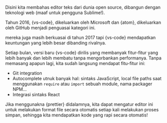 Disini kita membahas editor teks dari dunia open source, dibangun dengan teknologi web (maaf untuk pengguna Sublime!).

Tahun 2016, {vs-code}, dikeluarkan oleh Microsoft dan {atom}, dikeluarkan oleh GitHub menjadi penguasai kategori ini.

mereka juga masih berkuasai di tahun 2017  tapi {vs-code} mendapatkan keuntungan yang lebih besar dibanding rivalnya. 

Setiap bulan, versi baru {vs-code} dirilis yang membanyak fitur-fitur yang lebih banyak dan lebih membatu tanpa mengorbankan performanya. 
Tanpa memasang apapun lagi, kita sudah langsung mendapat fitu-fitur ini:

* Git integration
* Autocomplete utnuk banyak hal: sintaks JavaScript, local file paths saat menggunakan `require` atau `import` sebuah  module, nama packager NPM...
* Integrasi sintaks React 

Jika menggunakna {prettier} didalamnya, kita dapat mengatur editor ini untuk melakukan format file secara otomatis setiap kali melakukan proses simpan, sehingga kita mendapatkan kode yang rapi secara otomatis!
